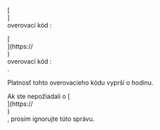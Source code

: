 [<br host>]<br action>overovací kód :<br code>

[<br host>](https://<br host>)<br action>overovací kód :<br code>.

Platnosť tohto overovacieho kódu vyprší o hodinu.

Ak ste nepožiadali o [<br host>](https://<br host>)<br action>, prosím ignorujte túto správu.
